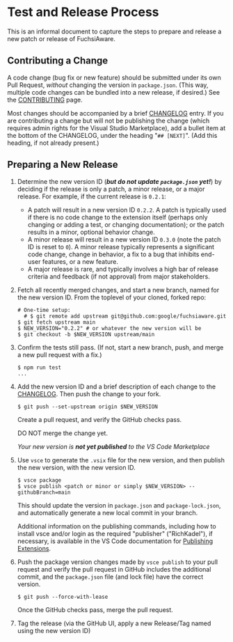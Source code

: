 # Test and Release Process

This is an informal document to capture the steps to prepare and release a new
patch or release of FuchsiAware.

## Contributing a Change

A code change (bug fix or new feature) should be submitted under its own Pull
Request, _without_ changing the version in `package.json`. (This way, multiple
code changes can be bundled into a new release, if desired.) See the
[CONTRIBUTING](CONTRIBUTING.md) page.

Most changes should be accompanied by a brief [CHANGELOG](CHANGELOG.md) entry.
If you are contributing a change but will not be publishing the change (which
requires admin rights for the Visual Studio Marketplace), add a bullet item at
the bottom of the CHANGELOG, under the heading "`## [NEXT]`". (Add this heading,
if not already present.)

## Preparing a New Release

1. Determine the new version ID (**_but do not update `package.json` yet!_**) by
   deciding if the release is only a patch, a minor release, or a major release.
	For example, if the current release is `0.2.1`:

	 * A patch will result in a new version ID `0.2.2`. A patch is typically used
	   if there is no code change to the extension itself (perhaps only changing
		or adding a test, or changing documentation); or the patch results in a
		minor, optional behavior change.
	 * A minor release will result in a new version ID `0.3.0` (note the patch ID
	   is reset to `0`). A minor release typically represents a significant code
		change, change in behavior, a fix to a bug that inhibits end-user features,
		or a new feature.
	 * A major release is rare, and typically involves a high bar of release
	   criteria and feedback (if not approval) from major stakeholders.

2. Fetch all recently merged changes, and start a new branch, named for the new
   version ID. From the toplevel of your cloned, forked repo:

   ```shell
   # One-time setup:
	 # $ git remote add upstream git@github.com:google/fuchsiaware.git
   $ git fetch upstream main
   $ NEW_VERSION="0.2.2" # or whatever the new version will be
   $ git checkout -b $NEW_VERSION upstream/main
   ```

3. Confirm the tests still pass. (If not, start a new branch, push, and merge a
   new pull request with a fix.)

   ```shell
   $ npm run test
   ...
   ```

4. Add the new version ID and a brief description of each change to the
   [CHANGELOG](CHANGELOG.md). Then push the change to your fork.

   ```shell
   $ git push --set-upstream origin $NEW_VERSION
   ```

   Create a pull request, and verify the GitHub checks pass.
   
   DO NOT merge the change yet.

	_Your new version is **not yet published** to the VS Code Marketplace_

5. Use `vsce` to generate the `.vsix` file for the new version, and then publish
   the new version, with the new version ID.

   ```shell
   $ vsce package
   $ vsce publish <patch or minor or simply $NEW_VERSION> --githubBranch=main
   ```

   This should update the version in `package.json` and `package-lock.json`, and
	automatically generate a new local commit in your branch.

   Additional information on the publishing commands, including how to install
	vsce and/or login as the required "publisher" ("RichKadel"), if necessary, is
	available in the VS Code documentation for
	[Publishing Extensions](https://code.visualstudio.com/api/working-with-extensions/publishing-extension).

6. Push the package version changes made by `vsce publish` to your pull request
   and verify the pull request in GitHub includes the additional commit, and
   the `package.json` file (and lock file) have the correct version.

   ```shell
   $ git push --force-with-lease
   ```

   Once the GitHub checks pass, merge the pull request.

7. Tag the release (via the GitHub UI, apply a new Release/Tag named using the
   new version ID)
